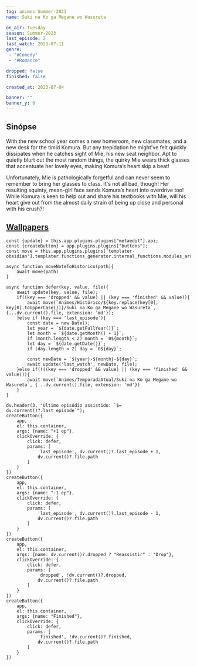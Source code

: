 ```yaml
---
tag: animes Summer-2023
name: Suki na Ko ga Megane wo Wasureta

on_air: Tuesday
season: Summer-2023
last_episode: 2
last_watch: 2023-07-11
genre: 
 - "#Comedy"
 - "#Romance"

dropped: false
finished: false

created_at: 2023-07-04

banner: ""
banner_y: 0
---
```

## Sinópse
With the new school year comes a new homeroom, new classmates, and a new desk for the timid Komura. But any trepidation he might've felt quickly dissipates when he catches sight of Mie, his new seat neighbor. Apt to quietly blurt out the most random things, the quirky Mie wears thick glasses that accentuate her lovely eyes, making Komura’s heart skip a beat!  
  
Unfortunately, Mie is pathologically forgetful and can never seem to remember to bring her glasses to class. It's not all bad, though! Her resulting squinty, mean-girl face sends Komura’s heart into overdrive too! While Komura is keen to help out and share his textbooks with Mie, will his heart give out from the almost daily strain of being up close and personal with his crush?!

## [Wallpapers](https://wall.alphacoders.com/search.php?search=Suki+na+Ko+ga+Megane+wo+Wasureta&lang=Portuguese)

```dataviewjs
const {update} = this.app.plugins.plugins["metaedit"].api;
const {createButton} = app.plugins.plugins["buttons"];
const move = this.app.plugins.plugins['templater-obsidian'].templater.functions_generator.internal_functions.modules_array[1].static_functions.get('move');

async function moveNoteToHistorico(path){
	await move(path)
}

async function defer(key, value, file){
	await update(key, value, file);
	if((key === 'dropped' && value) || (key === 'finished' && value)){
		await move(`Animes/Histórico/${key.replace(key[0], key[0].toUpperCase())}/Suki na Ko ga Megane wo Wasureta`, {...dv.current().file, extension: 'md'});
	}else if (key === 'last_episode'){
		const date = new Date();
		let year = `${date.getFullYear()}`;
		let month = `${date.getMonth() + 1}`;
		if (month.length < 2) month = `0${month}`;
		let day = `${date.getDate()}`;
		if (day.length < 2) day = `0${day}`;

		const newDate = `${year}-${month}-${day}`;
		await update('last_watch', newDate, file);
	}else if(!((key === 'dropped' && value) || (key === 'finished' && value))){
		await move(`Animes/TemporadaAtual/Suki na Ko ga Megane wo Wasureta`, {...dv.current().file, extension: 'md'})
	}
}

dv.header(3, "Último episódio assistido: `$= dv.current()?.last_episode`");
createButton({
	app,
	el: this.container,
	args: {name: "+1 ep"},
	clickOverride: {
		click: defer,
		params: [
			'last_episode', dv.current()?.last_episode + 1,
			dv.current()?.file.path
		]
	}
})
createButton({
	app,
	el: this.container,
	args: {name: "-1 ep"},
	clickOverride: {
		click: defer,
		params: [
			'last_episode', dv.current()?.last_episode - 1,
			dv.current()?.file.path
		]
	}
})
createButton({
	app,
	el: this.container,
	args: {name: dv.current()?.dropped ? "Reassistir" : "Drop"},
	clickOverride: {
		click: defer,
		params: [
			'dropped', !dv.current()?.dropped,
			dv.current()?.file.path
		]
	}
})
createButton({
	app,
	el: this.container,
	args: {name: "Finished"},
	clickOverride: {
		click: defer,
		params: [
			'finished', !dv.current()?.finished,
			dv.current()?.file.path
		]
	}
})
```
